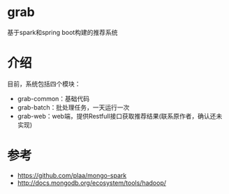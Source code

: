 # grab

基于spark和spring boot构建的推荐系统

# 介绍

目前，系统包括四个模块：

- grab-common：基础代码
- grab-batch：批处理任务，一天运行一次
- grab-web：web端，提供Restfull接口获取推荐结果(联系原作者，确认还未实现)

# 参考

- https://github.com/plaa/mongo-spark
- http://docs.mongodb.org/ecosystem/tools/hadoop/
